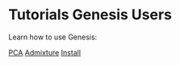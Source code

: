 
# Tutorials Genesis Users

Learn how to use Genesis:

[PCA](./PCA/index.md)
[Admixture](./Admixture/index.md)
[Install](./Install/index.md)
